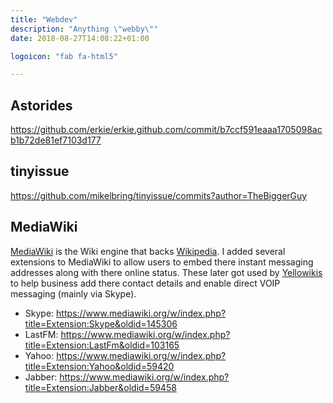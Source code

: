 ```yaml
---
title: "Webdev"
description: "Anything \"webby\""
date: 2018-08-27T14:08:22+01:00

logoicon: "fab fa-html5"

---
```


## Astorides

https://github.com/erkie/erkie.github.com/commit/b7ccf591eaaa1705098acb1b72de81ef7103d177

## tinyissue

https://github.com/mikelbring/tinyissue/commits?author=TheBiggerGuy

## MediaWiki

[MediaWiki](https://www.mediawiki.org/wiki/MediaWiki) is the Wiki engine that backs [Wikipedia](https://www.wikipedia.org/). I added several extensions to MediaWiki to allow users to embed there instant messaging addresses along with there online status. These later got used by [Yellowikis](https://en.wikipedia.org/wiki/Yellowikis) to help business add there contact details and enable direct VOIP messaging (mainly via Skype).

* Skype: https://www.mediawiki.org/w/index.php?title=Extension:Skype&oldid=145306
* LastFM: https://www.mediawiki.org/w/index.php?title=Extension:LastFm&oldid=103165
* Yahoo: https://www.mediawiki.org/w/index.php?title=Extension:Yahoo&oldid=59420
* Jabber: https://www.mediawiki.org/w/index.php?title=Extension:Jabber&oldid=59458
